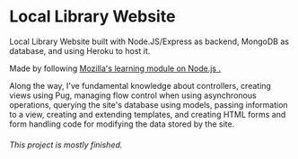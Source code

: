 # Local Library Website

Local Library Website built with Node.JS/Express as backend, MongoDB as database, and using Heroku to host it.

Made by following <a href='https://developer.mozilla.org/en-US/docs/Learn/Server-side/Express_Nodejs'>Mozilla's learning module on Node.js .</a>

Along the way, I've fundamental knowledge about controllers, creating views using Pug, managing flow control when using asynchronous operations, querying the site's database using models, passing information to a view, creating and extending templates, and creating HTML forms and form handling code for modifying the data stored by the site.

###### This project is mostly finished.
